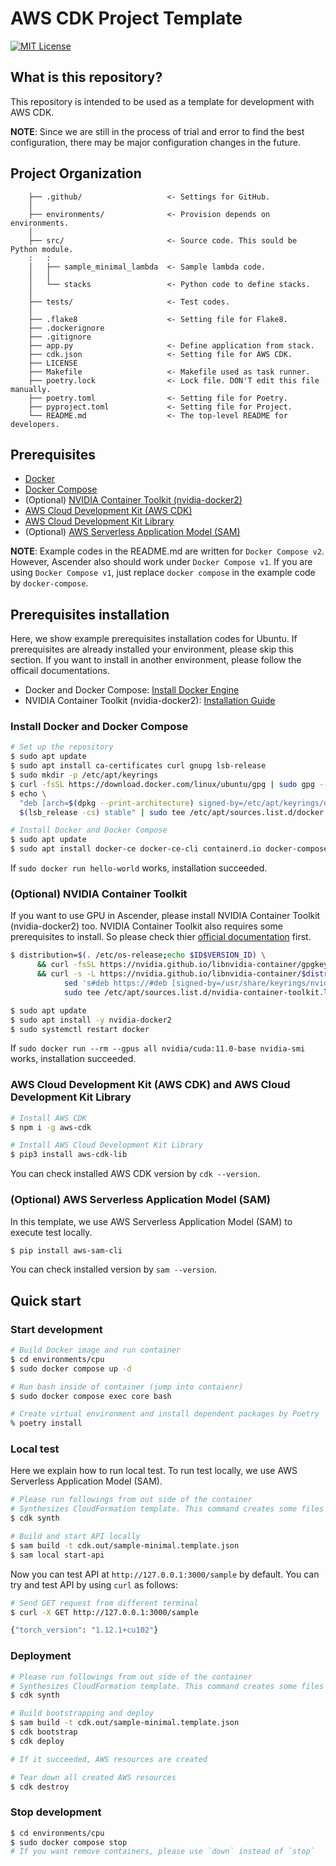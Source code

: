 # AWS CDK Project Template

[![MIT License](https://img.shields.io/github/license/cvpaperchallenge/Ascender?color=green)](LICENSE)

## What is this repository?

This repository is intended to be used as a template for development with AWS CDK. 

**NOTE**: Since we are still in the process of trial and error to find the best configuration, there may be major configuration changes in the future.

## Project Organization

```
    ├── .github/                   <- Settings for GitHub.
    │
    ├── environments/              <- Provision depends on environments.
    │
    ├── src/                       <- Source code. This sould be Python module.
    :   :
    │   ├── sample_minimal_lambda  <- Sample lambda code.
    │   │
    │   └── stacks                 <- Python code to define stacks.
    │
    ├── tests/                     <- Test codes.
    │
    ├── .flake8                    <- Setting file for Flake8.
    ├── .dockerignore
    ├── .gitignore
    ├── app.py                     <- Define application from stack.
    ├── cdk.json                   <- Setting file for AWS CDK.
    ├── LICENSE
    ├── Makefile                   <- Makefile used as task runner. 
    ├── poetry.lock                <- Lock file. DON'T edit this file manually.
    ├── poetry.toml                <- Setting file for Poetry.
    ├── pyproject.toml             <- Setting file for Project.
    └── README.md                  <- The top-level README for developers.

```

## Prerequisites

- [Docker](https://www.docker.com/) 
- [Docker Compose](https://github.com/docker/compose)
- (Optional) [NVIDIA Container Toolkit (nvidia-docker2)](https://github.com/NVIDIA/nvidia-docker)
- [AWS Cloud Development Kit (AWS CDK)](https://github.com/aws/aws-cdk)
- [AWS Cloud Development Kit Library](https://pypi.org/project/aws-cdk-lib/)
- (Optional) [AWS Serverless Application Model (SAM)](https://github.com/aws/serverless-application-model)

**NOTE**: Example codes in the README.md are written for `Docker Compose v2`. However, Ascender also should work under `Docker Compose v1`. If you are using `Docker Compose v1`, just replace `docker compose` in the example code by `docker-compose`.

## Prerequisites installation

Here, we show example prerequisites installation codes for Ubuntu. If prerequisites  are already installed your environment, please skip this section. If you want to install in another environment, please follow the officail documentations.

- Docker and Docker Compose: [Install Docker Engine](https://docs.docker.com/engine/install/)
- NVIDIA Container Toolkit (nvidia-docker2): [Installation Guide](https://docs.nvidia.com/datacenter/cloud-native/container-toolkit/install-guide.html#docker)


### Install Docker and Docker Compose

```bash
# Set up the repository
$ sudo apt update
$ sudo apt install ca-certificates curl gnupg lsb-release
$ sudo mkdir -p /etc/apt/keyrings
$ curl -fsSL https://download.docker.com/linux/ubuntu/gpg | sudo gpg --dearmor -o /etc/apt/keyrings/docker.gpg
$ echo \
  "deb [arch=$(dpkg --print-architecture) signed-by=/etc/apt/keyrings/docker.gpg] https://download.docker.com/linux/ubuntu \
  $(lsb_release -cs) stable" | sudo tee /etc/apt/sources.list.d/docker.list > /dev/null

# Install Docker and Docker Compose
$ sudo apt update
$ sudo apt install docker-ce docker-ce-cli containerd.io docker-compose-plugin
```

If `sudo docker run hello-world` works, installation succeeded.

### (Optional) NVIDIA Container Toolkit

If you want to use GPU in Ascender, please install NVIDIA Container Toolkit (nvidia-docker2) too. NVIDIA Container Toolkit also requires some prerequisites to install. So please check thier [official documentation](https://docs.nvidia.com/datacenter/cloud-native/container-toolkit/install-guide.html#pre-requisites) first.

```bash
$ distribution=$(. /etc/os-release;echo $ID$VERSION_ID) \
      && curl -fsSL https://nvidia.github.io/libnvidia-container/gpgkey | sudo gpg --dearmor -o /usr/share/keyrings/nvidia-container-toolkit-keyring.gpg \
      && curl -s -L https://nvidia.github.io/libnvidia-container/$distribution/libnvidia-container.list | \
            sed 's#deb https://#deb [signed-by=/usr/share/keyrings/nvidia-container-toolkit-keyring.gpg] https://#g' | \
            sudo tee /etc/apt/sources.list.d/nvidia-container-toolkit.list

$ sudo apt update
$ sudo apt install -y nvidia-docker2
$ sudo systemctl restart docker
```

If `sudo docker run --rm --gpus all nvidia/cuda:11.0-base nvidia-smi` works, installation succeeded.

### AWS Cloud Development Kit (AWS CDK) and AWS Cloud Development Kit Library

```bash
# Install AWS CDK
$ npm i -g aws-cdk

# Install AWS Cloud Development Kit Library
$ pip3 install aws-cdk-lib
```

You can check installed AWS CDK version by `cdk --version`.

### (Optional) AWS Serverless Application Model (SAM)

In this template, we use AWS Serverless Application Model (SAM) to execute test locally.

```bash
$ pip install aws-sam-cli
```

You can check installed version by `sam --version`.

## Quick start

### Start development

```bash
# Build Docker image and run container
$ cd environments/cpu
$ sudo docker compose up -d

# Run bash inside of container (jump into contaienr)
$ sudo docker compose exec core bash

# Create virtual environment and install dependent packages by Poetry
% poetry install
```

### Local test

Here we explain how to run local test. To run test locally, we use AWS Serverless Application Model (SAM).

```bash
# Please run followings from out side of the container
# Synthesizes CloudFormation template. This command creates some files under `cdk.out`
$ cdk synth

# Build and start API locally
$ sam build -t cdk.out/sample-minimal.template.json
$ sam local start-api
```

Now you can test API at `http://127.0.0.1:3000/sample` by default. You can try and test API by using `curl` as follows:

```bash
# Send GET request from different terminal
$ curl -X GET http://127.0.0.1:3000/sample

{"torch_version": "1.12.1+cu102"}
```

### Deployment

```bash
# Please run followings from out side of the container
# Synthesizes CloudFormation template. This command creates some files under `cdk.out`
$ cdk synth

# Build bootstrapping and deploy
$ sam build -t cdk.out/sample-minimal.template.json
$ cdk bootstrap
$ cdk deploy

# If it succeeded, AWS resources are created

# Tear down all created AWS resources
$ cdk destroy
```

### Stop development

```bash
$ cd environments/cpu
$ sudo docker compose stop
# If you want remove containers, please use `down` instead of `stop`
```
